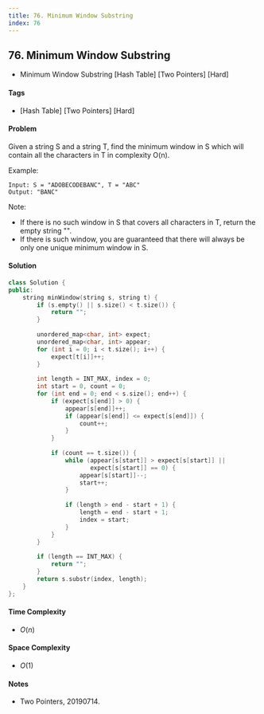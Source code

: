 ```yaml
---
title: 76. Minimum Window Substring
index: 76
---
```


## 76. Minimum Window Substring
- Minimum Window Substring [Hash Table] [Two Pointers] [Hard]

#### Tags
- [Hash Table] [Two Pointers] [Hard]

#### Problem
Given a string S and a string T, find the minimum window in S which will contain all the characters in T in complexity O(n).

Example:

    Input: S = "ADOBECODEBANC", T = "ABC"
    Output: "BANC"

Note:

- If there is no such window in S that covers all characters in T, return the empty string "".
- If there is such window, you are guaranteed that there will always be only one unique minimum window in S.

#### Solution
``` C++
class Solution {
public:
    string minWindow(string s, string t) {
        if (s.empty() || s.size() < t.size()) {
            return "";
        }
        
        unordered_map<char, int> expect;
        unordered_map<char, int> appear;
        for (int i = 0; i < t.size(); i++) {
            expect[t[i]]++;
        }
        
        int length = INT_MAX, index = 0;
        int start = 0, count = 0;
        for (int end = 0; end < s.size(); end++) {
            if (expect[s[end]] > 0) {
                appear[s[end]]++;
                if (appear[s[end]] <= expect[s[end]]) {
                    count++;
                }
            }
            
            if (count == t.size()) {
                while (appear[s[start]] > expect[s[start]] || 
                       expect[s[start]] == 0) {
                    appear[s[start]]--;
                    start++;
                }
                
                if (length > end - start + 1) {
                    length = end - start + 1;
                    index = start;
                }
            }
        }
        
        if (length == INT_MAX) {
            return "";
        }
        return s.substr(index, length);
    }
};
```

#### Time Complexity
- $O(n)$

#### Space Complexity
- $O(1)$

#### Notes
- Two Pointers, 20190714.
